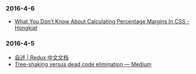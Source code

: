 ### 2016-4-6<br />
+ [What You Don’t Know About Calculating Percentage Margins In CSS - Hongkiat](http://www.hongkiat.com/blog/calculate-css-percentage-margins/)<br />

### 2016-4-5<br />
+ [自述 | Redux 中文文档](http://cn.redux.js.org/index.html)<br />
+ [Tree-shaking versus dead code elimination — Medium](https://medium.com/@Rich_Harris/tree-shaking-versus-dead-code-elimination-d3765df85c80#.1ndfj9dqd)<br />